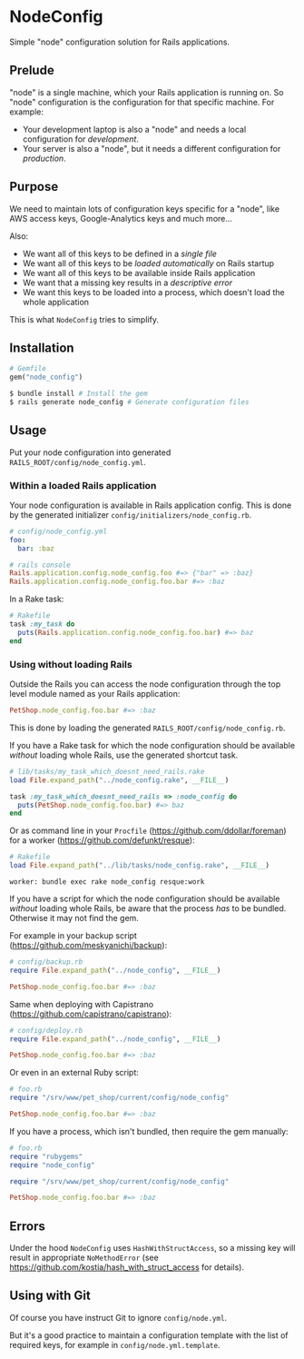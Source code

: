 # NodeConfig

Simple "node" configuration solution for Rails applications.

## Prelude

"node" is a single machine, which your Rails application is running on.
So "node" configuration is the configuration for that specific machine. For example:

* Your development laptop is also a "node" and needs a local configuration for _development_.
* Your server is also a "node", but it needs a different configuration for _production_.

## Purpose

We need to maintain lots of configuration keys specific for a "node", like AWS access keys,
Google-Analytics keys and much more...

Also:

* We want all of this keys to be defined in a _single_ _file_
* We want all of this keys to be _loaded_ _automatically_ on Rails startup
* We want all of this keys to be available inside Rails application
* We want that a missing key results in a _descriptive_ _error_
* We want this keys to be loaded into a process, which doesn't load the whole application

This is what `NodeConfig` tries to simplify.

## Installation

```ruby
# Gemfile
gem("node_config")
```

```bash
$ bundle install # Install the gem
$ rails generate node_config # Generate configuration files
```

## Usage

Put your node configuration into generated `RAILS_ROOT/config/node_config.yml`.


### Within a loaded Rails application

Your node configuration is available in Rails application config.
This is done by the generated initializer `config/initializers/node_config.rb`.

```yaml
# config/node_config.yml
foo:
  bar: :baz
```

```ruby
# rails console
Rails.application.config.node_config.foo #=> {"bar" => :baz}
Rails.application.config.node_config.foo.bar #=> :baz
```

In a Rake task:

```ruby
# Rakefile
task :my_task do
  puts(Rails.application.config.node_config.foo.bar) #=> baz
end
```

### Using without loading Rails

Outside the Rails you can access the node configuration through the top
level module named as your Rails application:

```ruby
PetShop.node_config.foo.bar #=> :baz
```

This is done by loading the generated `RAILS_ROOT/config/node_config.rb`.

If you have a Rake task for which the node configuration should be available
_without_ loading whole Rails, use the generated shortcut task.

```ruby
# lib/tasks/my_task_which_doesnt_need_rails.rake
load File.expand_path("../node_config.rake", __FILE__)

task :my_task_which_doesnt_need_rails => :node_config do
  puts(PetShop.node_config.foo.bar) #=> baz
end
```

Or as command line in your `Procfile` (https://github.com/ddollar/foreman)
for a worker (https://github.com/defunkt/resque):

```ruby
# Rakefile
load File.expand_path("../lib/tasks/node_config.rake", __FILE__)
```

```
worker: bundle exec rake node_config resque:work
```

If you have a script for which the node configuration should be available
_without_ loading whole Rails, be aware that the process _has_ to be bundled.
Otherwise it may not find the gem.

For example in your backup script (https://github.com/meskyanichi/backup):

```ruby
# config/backup.rb
require File.expand_path("../node_config", __FILE__)

PetShop.node_config.foo.bar #=> :baz
```

Same when deploying with Capistrano (https://github.com/capistrano/capistrano):

```ruby
# config/deploy.rb
require File.expand_path("../node_config", __FILE__)

PetShop.node_config.foo.bar #=> :baz
```

Or even in an external Ruby script:

```ruby
# foo.rb
require "/srv/www/pet_shop/current/config/node_config"

PetShop.node_config.foo.bar #=> :baz
```

If you have a process, which isn't bundled, then require the gem manually:

```ruby
# foo.rb
require "rubygems"
require "node_config"

require "/srv/www/pet_shop/current/config/node_config"

PetShop.node_config.foo.bar #=> :baz
```

## Errors

Under the hood `NodeConfig` uses `HashWithStructAccess`,
so a missing key will result in appropriate `NoMethodError`
(see https://github.com/kostia/hash_with_struct_access for details).


## Using with Git

Of course you have instruct Git to ignore `config/node.yml`.

But it's a good practice to maintain a configuration template with the list of required keys,
for example in `config/node.yml.template`.
